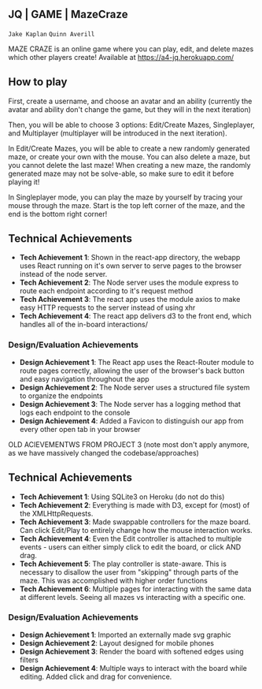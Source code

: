 ## JQ | GAME | MazeCraze
`Jake Kaplan`
`Quinn Averill`

MAZE CRAZE is an online game where you can play, edit, and delete mazes which other players create!
Available at https://a4-jq.herokuapp.com/

## How to play
First, create a username, and choose an avatar and an ability (currently the avatar and ability don't change the
game, but they will in the next iteration)

Then, you will be able to choose 3 options: Edit/Create Mazes, Singleplayer, and Multiplayer (multiplayer will be
introduced in the next iteration).

In Edit/Create Mazes, you will be able to create a new randomly generated maze, or create your own with the mouse.
You can also delete a maze, but you cannot delete the last maze! When creating a new maze, the randomly generated 
maze may not be solve-able, so make sure to edit it before playing it!

In Singleplayer mode, you can play the maze by yourself by tracing your mouse through the maze. Start is the top left
corner of the maze, and the end is the bottom right corner!

## Technical Achievements
- **Tech Achievement 1**: Shown in the react-app directory, the webapp uses React running on it's own server to 
                          serve pages to the browser instead of the node server.
- **Tech Achievement 2**: The Node server uses the module express to route each endpoint according to it's request method 
- **Tech Achievement 3**: The react app uses the module axios to make easy HTTP requests to the server instead of using xhr
- **Tech Achievement 4**: The react app delivers d3 to the front end, which handles all of the in-board interactions/

### Design/Evaluation Achievements
- **Design Achievement 1**: The React app uses the React-Router module to route pages correctly, allowing the user of
                            the browser's back button and easy navigation throughout the app
- **Design Achievement 2**: The Node server uses a structured file system to organize the endpoints
- **Design Achievement 3**: The Node server has a logging method that logs each endpoint to the console
- **Design Achievement 4**: Added a Favicon to distinguish our app from every other open tab in your browser


OLD ACIEVEMENTWS FROM PROJECT 3 (note most don't apply anymore, as we have massively changed the codebase/approaches)
## Technical Achievements
- **Tech Achievement 1**: Using SQLite3 on Heroku (do not do this)
- **Tech Achievement 2**: Everything is made with D3, except for (most) of the XMLHttpRequests.
- **Tech Achievement 3**: Made swappable controllers for the maze board. Can click Edit/Play to entirely change how the mouse interaction works. 
- **Tech Achievement 4**: Even the Edit controller is attached to multiple events - users can either simply click to edit the board, or click AND drag.
- **Tech Achievement 5**: The play controller is state-aware. This is necessary to disallow the user from "skipping" through parts of the maze. This was accomplished with higher order functions
- **Tech Achievement 6**: Multiple pages for interacting with the same data at different levels. Seeing all mazes vs interacting with a specific one.

### Design/Evaluation Achievements
- **Design Achievement 1**: Imported an externally made svg graphic
- **Design Achievement 2**: Layout designed for mobile phones
- **Design Achievement 3**: Render the board with softened edges using filters
- **Design Achievement 4**: Multiple ways to interact with the board while editing. Added click and drag for convenience.
